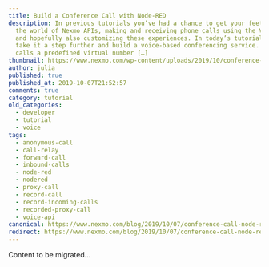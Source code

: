 ```yaml
---
title: Build a Conference Call with Node-RED
description: In previous tutorials you’ve had a chance to get your feet wet in
  the world of Nexmo APIs, making and receiving phone calls using the Voice API,
  and hopefully also customizing these experiences. In today’s tutorial, we’ll
  take it a step further and build a voice-based conferencing service. The user
  calls a predefined virtual number […]
thumbnail: https://www.nexmo.com/wp-content/uploads/2019/10/conference-call-node-red-featured.png
author: julia
published: true
published_at: 2019-10-07T21:52:57
comments: true
category: tutorial
old_categories:
  - developer
  - tutorial
  - voice
tags:
  - anonymous-call
  - call-relay
  - forward-call
  - inbound-calls
  - node-red
  - nodered
  - proxy-call
  - record-call
  - record-incoming-calls
  - recorded-proxy-call
  - voice-api
canonical: https://www.nexmo.com/blog/2019/10/07/conference-call-node-red-dr
redirect: https://www.nexmo.com/blog/2019/10/07/conference-call-node-red-dr
---
```

Content to be migrated...
